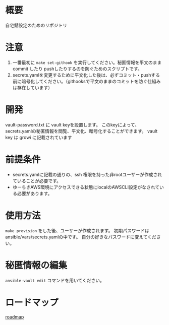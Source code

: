 # 概要
自宅鯖設定のためのリポジトリ

# 注意

1. 一番最初に `make set-githook` を実行してください。秘匿情報を平文のままcommit したり pushしたりするのを防ぐためのスクリプトです。
2. secrets.yamlを変更するために平文化した後は、必ずコミット・pushする前に暗号化してください。（githooksで平文のままのコミットを防ぐ仕組みは存在しています）

# 開発

vault-password.txt に vault keyを設置します。
このkeyによって、 secrets.yamlの秘匿情報を閲覧、平文化、暗号化することができます。
vault key は growi に記載されています

# 前提条件

-  secrets.yamlに記載の通りの、ssh 権限を持った非rootユーザーが作成されていることが必要です。
-  ゆーちきAWS環境にアクセスできる状態にlocalのAWSCLI設定がなされている必要があります。

# 使用方法

`make provision` をした後、ユーザーが作成されます。
初期パスワードは ansible/vars/secrets.yamlの中です。
自分の好きなパスワードに変えてください。

# 秘匿情報の編集

`ansible-vault edit` コマンドを用いてください。


# ロードマップ

[roadmap](docs/roadmap.md)
